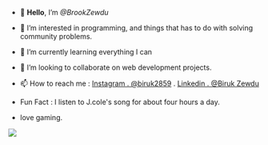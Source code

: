 - 👋 **Hello**, I’m *@BrookZewdu*

- 👀 I’m interested in programming, and things that has to do with solving community problems.
- 🌱 I’m currently learning everything I can
- 💞️ I’m looking to collaborate on web development projects.
- 📫 How to reach me : [Instagram . @biruk2859](https://www.instagram.com/biruk2859/) . [Linkedin . @Biruk Zewdu](https://www.linkedin.com/in/biruk-zewdu-5a4b35154/)
-  Fun Fact : I listen to J.cole's song for about four hours a day.
-  love gaming.

<img src = "https://github-readme-stats.vercel.app/api?username=BrookZewdu&&show_icons=true&title_color=ffffff&icon_color=bb2acf&text_color=daf7dc&bg_color=151515" />


